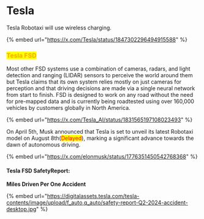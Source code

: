 # Tesla



Tesla Robotaxi will use wireless charging.

{% embed url="https://x.com/Tesla/status/1847302296494915588" %}

### <mark style="color:orange;">Tesla FSD</mark>

Most other FSD systems use a combination of cameras, radars, and light detection and ranging (LIDAR) sensors to perceive the world around them but Tesla claims that its own system relies mostly on just cameras for perception and that driving decisions are made via a single neural network from start to finish. FSD is designed to work on any road without the need for pre-mapped data and is currently being roadtested using over 160,000 vehicles by customers globally in North America.

{% embed url="https://x.com/Tesla_AI/status/1831565197108023493" %}

On April 5th, Musk announced that Tesla is set to unveil its latest Robotaxi model on August 8th(<mark style="color:red;">Delayed</mark>), marking a significant advance towards the dawn of autonomous driving.

{% embed url="https://x.com/elonmusk/status/1776351450542768368" %}

#### Tesla FSD SafetyReport:

**Miles Driven Per One Accident**

{% embed url="https://digitalassets.tesla.com/tesla-contents/image/upload/f_auto,q_auto/safety-report-Q2-2024-accident-desktop.jpg" %}





